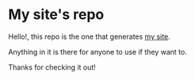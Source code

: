# My site's repo

Hello!, this repo is the one that generates <a href="https://daac.es">my site</a>.

Anything in it is there for anyone to use if they want to. 

Thanks for checking it out!
